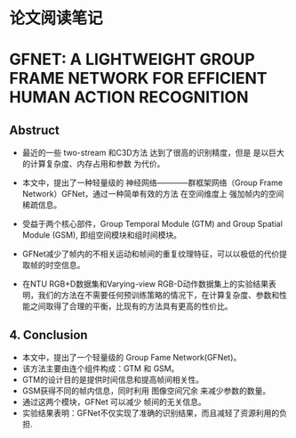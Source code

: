 # 论文阅读笔记

# GFNET: A LIGHTWEIGHT GROUP FRAME NETWORK FOR EFFICIENT HUMAN ACTION RECOGNITION


## Abstruct
- 最近的一些 two-stream 和C3D方法 达到了很高的识别精度，但是 是以巨大的计算复杂度、内存占用和参数 为代价。
- 本文中，提出了一种轻量级的 神经网络————群框架网络（Group Frame Network）GFNet，通过一种简单有效的方法 在空间维度上 强加帧内的空间稀疏信息。
- 受益于两个核心部件，Group Temporal Module (GTM) and Group Spatial Module (GSM), 即组空间模块和组时间模块。
- GFNet减少了帧内的不相关运动和帧间的重复纹理特征，可以以极低的代价提取帧的时空信息。

- 在NTU RGB+D数据集和Varying-view RGB-D动作数据集上的实验结果表明，我们的方法在不需要任何预训练策略的情况下，在计算复杂度、参数和性能之间取得了合理的平衡，比现有的方法具有更高的性价比。



## 4. Conclusion
- 本文中，提出了一个轻量级的 Group Fame Network(GFNet)。 
- 该方法主要由连个组件构成：GTM 和 GSM。
- GTM的设计目的是提供时间信息和提高帧间相关性。
- GSM获得不同的帧内信息，同时利用 图像空间冗余 来减少参数的数量。
- 通过这两个模块，GFNet 可以减少 帧间的无关信息。
- 实验结果表明：GFNet不仅实现了准确的识别结果，而且减轻了资源利用的负担.